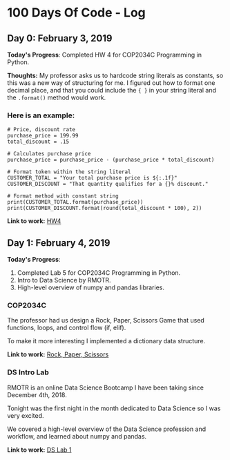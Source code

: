 # 100 Days Of Code - Log

## Day 0: February 3, 2019

**Today's Progress**: Completed HW 4 for COP2034C Programming in Python.

**Thoughts:** My professor asks us to hardcode string literals as constants, so this was a new way of structuring for me.  I figured out how to format one decimal place, and that you could include the ```{ }``` in your string literal and the ```.format()``` method would work.  

### Here is an  example:

```
# Price, discount rate
purchase_price = 199.99
total_discount = .15

# Calculates purchase price
purchase_price = purchase_price - (purchase_price * total_discount)

# Format token within the string literal
CUSTOMER_TOTAL = "Your total purchase price is ${:.1f}"
CUSTOMER_DISCOUNT = "That quantity qualifies for a {}% discount."

# Format method with constant string
print(CUSTOMER_TOTAL.format(purchase_price))
print(CUSTOMER_DISCOUNT.format(round(total_discount * 100), 2))
```

**Link to work:** [HW4](https://repl.it/@gorbulus/COP2034CHW4)



## Day 1: February 4, 2019

**Today's Progress**: 
1. Completed Lab 5 for COP2034C Programming in Python.
2. Intro to Data Science by RMOTR.  
3. High-level overview of numpy and pandas libraries.

### COP2034C 

The professor had us design a Rock, Paper, Scissors Game that used functions, loops, and control flow (if, elif).  

To make it more interesting I implemented a dictionary data structure.

**Link to work:** [Rock, Paper, Scissors](https://repl.it/@gorbulus/COP2034CLab5)

### DS Intro Lab 

RMOTR is an online Data Science Bootcamp I have been taking since December 4th, 2018.  

Tonight was the first night in the month dedicated to Data Science so I was very excited.

We covered a high-level overview of the Data Science profession and workflow, and learned about numpy and pandas.

**Link to work:** [DS Lab 1](https://github.com/gorbulus/ds-class-1-intro-to-data-science)





